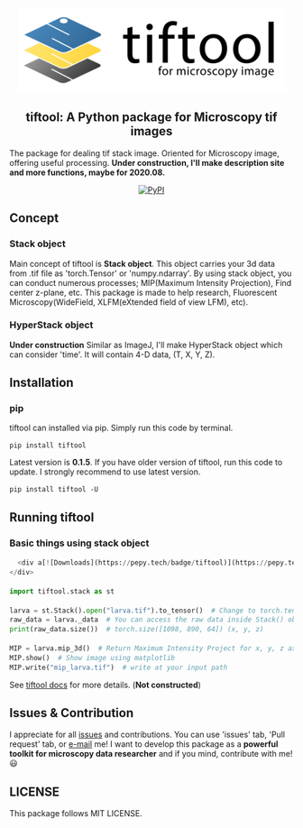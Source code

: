 <div align="center"><img src="https://github.com/SteveJayH/tiftool/blob/master/images/bannertiftoo.png" height="150px"/></div>

<h2 align="center">tiftool: A Python package for Microscopy tif images</h2>

The package for dealing tif stack image. Oriented for Microscopy image, offering useful processing. **Under construction, I'll make description site and more functions, maybe for 2020.08.**

<div align="center">
    <a href="https://pypi.org/project/tiftool/">
        <img alt="PyPI" src="https://img.shields.io/pypi/v/tiftool?color=blue">
    </a>
</div>

## Concept

### Stack object

Main concept of tiftool is **Stack object**. This object carries your 3d data from .tif file as 'torch.Tensor' or 'numpy.ndarray'. By using stack object, you can conduct numerous processes; MIP(Maximum Intensity Projection), Find center z-plane, etc. This package is made to help research, Fluorescent Microscopy(WideField, XLFM(eXtended field of view LFM), etc).

### HyperStack object

**Under construction** Similar as ImageJ, I'll make HyperStack object which can consider 'time'. It will contain 4-D data, (T, X, Y, Z).

## Installation

### pip

tiftool can installed via pip. Simply run this code by terminal.
```
pip install tiftool
```
Latest version is **0.1.5**. If you have older version of tiftool, run this code to update. I strongly recommend to use latest version.
```
pip install tiftool -U
```

## Running tiftool

### Basic things using stack object

```python
  <div a[![Downloads](https://pepy.tech/badge/tiftool)](https://pepy.tech/project/tiftool)lgin="center"
</div>

import tiftool.stack as st

larva = st.Stack().open("larva.tif").to_tensor()  # Change to torch.tensor, default data is numpy array.
raw_data = larva._data  # You can access the raw data inside Stack() object.
print(raw_data.size())  # torch.size([1098, 890, 64]) (x, y, z)

MIP = larva.mip_3d()  # Return Maximum Intensity Project for x, y, z axis
MIP.show()  # Show image using matplotlib
MIP.write("mip_larva.tif")  # write at your input path
```
See [tiftool docs](https://github.com/SteveJayH/tiftool/) for more details.  (**Not constructed**)

## Issues & Contribution

I appreciate for all [issues](https://github.com/SteveJayH/tiftool/issues) and contributions. You can use 'issues' tab, 'Pull request' tab, or [e-mail](mailto:jay0118@yonsei.ac.kr) me! I want to develop this package as a **powerful toolkit for microscopy data researcher** and if you mind, contribute with me! :smiley:

## LICENSE

This package follows MIT LICENSE.
